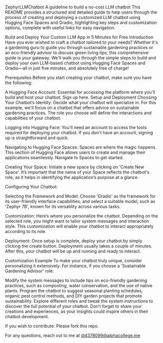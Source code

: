 ZephyrLLMChatbot
A guideline to build a no-cost LLM chatbot
This README provides a structured and detailed guide to help users through the process of creating and deploying a customized LLM chatbot using Hugging Face Spaces and Gradio, highlighting key steps and customization options, complete with useful links for easy navigation.

Build and Deploy Your Custom LLM App in 5 Minutes for Free
Introduction
Have you ever wished to craft a chatbot tailored to your needs? Whether it's a gardening guru to guide you through sustainable gardening practices or an eco-friendly advisor to discuss green living tips, this comprehensive guide is your gateway. We'll walk you through the simple steps to build and deploy your own LLM-based chatbot using Hugging Face Spaces and Gradio—all in just five minutes, and absolutely free of charge!

Prerequisites
Before you start creating your chatbot, make sure you have the following:

A Hugging Face Account: Essential for accessing the platform where you'll build and host your chatbot. Sign up here.
Setup and Deployment
Choosing Your Chatbot’s Identity: Decide what your chatbot will specialize in. For this example, we'll focus on a chatbot that offers advice on sustainable gardening practices. The role you choose will define the interactions and capabilities of your chatbot.

Logging into Hugging Face: You'll need an account to access the tools required for deploying your chatbot. If you don't have an account, signing up is straightforward and quick.

Navigating to Hugging Face Spaces: Spaces are where the magic happens. This section of Hugging Face allows users to create and manage their applications seamlessly. Navigate to Spaces to get started.

Creating Your Space: Initiate a new space by clicking on 'Create New Space'. It’s important that the name of your Space reflects the chatbot's role, as it helps in identifying the application’s purpose at a glance.

Configuring Your Chatbot:

Selecting the Framework and Model: Choose 'Gradio' as the framework for its user-friendly interface capabilities, and select a suitable model, such as 'Zephyr 7B', known for its versatility across various tasks.

Customization: Here’s where you personalize the chatbot. Depending on the selected role, you might want to tailor system messages and interaction style. This customization will enable your chatbot to interact appropriately according to its role.

Deployment: Once setup is complete, deploy your chatbot by simply clicking the create button. Deployment usually takes a couple of minutes. After this, your chatbot will be up and running and ready to interact.

Customization Example
To make your chatbot truly unique, consider personalizing it extensively. For instance, if you choose a 'Sustainable Gardening Advisor' role:

Modify the system messages to include tips on eco-friendly gardening practices, such as composting, water conservation, and the use of native plants.
Program the chatbot to suggest seasonal planting schedules, organic pest control methods, and DIY garden projects that promote sustainability.
Explore different roles and tweak the system instructions to discover the full potential of your chatbot. Don’t forget to share your creations and experiences, as your insights could inspire others in their chatbot development.

If you wish to contribute: Please fork this repo.

For any questions, reach out to me at di4378099@alphacollege.me
